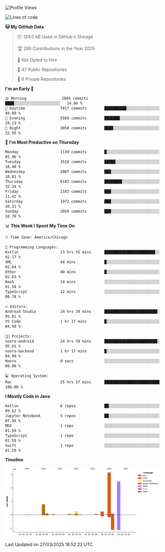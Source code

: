 <!--START_SECTION:waka-->
![Profile Views](http://img.shields.io/badge/Profile%20Views-1-blue)

![Lines of code](https://img.shields.io/badge/From%20Hello%20World%20I%27ve%20Written-7.3%20million%20lines%20of%20code-blue)

**🐱 My GitHub Data** 

> 📦 129.0 kB Used in GitHub's Storage 
 > 
> 🏆 290 Contributions in the Year 2025
 > 
> 🚫 Not Opted to Hire
 > 
> 📜 47 Public Repositories 
 > 
> 🔑 6 Private Repositories 
 > 
**I'm an Early 🐤** 

```text
🌞 Morning                2684 commits        ████░░░░░░░░░░░░░░░░░░░░░   14.04 % 
🌆 Daytime                7817 commits        ██████████░░░░░░░░░░░░░░░   40.88 % 
🌃 Evening                5569 commits        ███████░░░░░░░░░░░░░░░░░░   29.13 % 
🌙 Night                  3050 commits        ████░░░░░░░░░░░░░░░░░░░░░   15.95 % 
```
📅 **I'm Most Productive on Thursday** 

```text
Monday                   1139 commits        █░░░░░░░░░░░░░░░░░░░░░░░░   05.96 % 
Tuesday                  3518 commits        █████░░░░░░░░░░░░░░░░░░░░   18.40 % 
Wednesday                2067 commits        ███░░░░░░░░░░░░░░░░░░░░░░   10.81 % 
Thursday                 6183 commits        ████████░░░░░░░░░░░░░░░░░   32.34 % 
Friday                   2183 commits        ███░░░░░░░░░░░░░░░░░░░░░░   11.42 % 
Saturday                 1972 commits        ███░░░░░░░░░░░░░░░░░░░░░░   10.31 % 
Sunday                   2058 commits        ███░░░░░░░░░░░░░░░░░░░░░░   10.76 % 
```


📊 **This Week I Spent My Time On** 

```text
🕑︎ Time Zone: America/Chicago

💬 Programming Languages: 
Kotlin                   23 hrs 55 mins      ███████████████████████░░   92.17 % 
XML                      44 mins             █░░░░░░░░░░░░░░░░░░░░░░░░   02.84 % 
Other                    40 mins             █░░░░░░░░░░░░░░░░░░░░░░░░   02.63 % 
Bash                     24 mins             ░░░░░░░░░░░░░░░░░░░░░░░░░   01.58 % 
TypeScript               12 mins             ░░░░░░░░░░░░░░░░░░░░░░░░░   00.78 % 

🔥 Editors: 
Android Studio           24 hrs 39 mins      ████████████████████████░   95.01 % 
VS Code                  1 hr 17 mins        █░░░░░░░░░░░░░░░░░░░░░░░░   04.99 % 

🐱‍💻 Projects: 
nooro-android            24 hrs 39 mins      ████████████████████████░   95.01 % 
nooro-backend            1 hr 17 mins        █░░░░░░░░░░░░░░░░░░░░░░░░   04.99 % 
Nooro                    0 secs              ░░░░░░░░░░░░░░░░░░░░░░░░░   00.00 % 

💻 Operating System: 
Mac                      25 hrs 57 mins      █████████████████████████   100.00 % 
```

**I Mostly Code in Java** 

```text
Kotlin                   6 repos             ██░░░░░░░░░░░░░░░░░░░░░░░   09.52 % 
Jupyter Notebook         5 repos             ██░░░░░░░░░░░░░░░░░░░░░░░   07.94 % 
MDX                      1 repo              ░░░░░░░░░░░░░░░░░░░░░░░░░   01.59 % 
TypeScript               1 repo              ░░░░░░░░░░░░░░░░░░░░░░░░░   01.59 % 
Swift                    1 repo              ░░░░░░░░░░░░░░░░░░░░░░░░░   01.59 % 
```



**Timeline**

![Lines of Code chart](https://raw.githubusercontent.com/phanijsp/phanijsp/main/assets/bar_graph.png)


 Last Updated on 27/03/2025 18:52:22 UTC
<!--END_SECTION:waka-->

